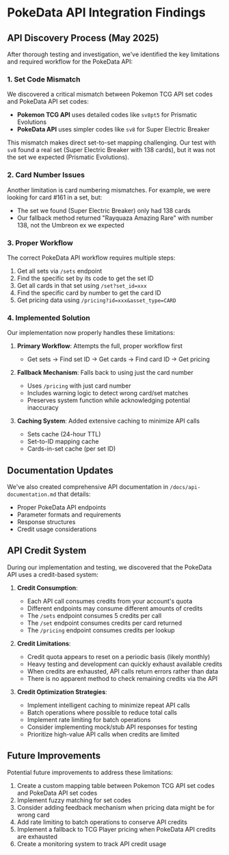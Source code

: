 # PokeData API Integration Findings

## API Discovery Process (May 2025)

After thorough testing and investigation, we've identified the key limitations and required workflow for the PokeData API:

### 1. Set Code Mismatch

We discovered a critical mismatch between Pokemon TCG API set codes and PokeData API set codes:

* **Pokemon TCG API** uses detailed codes like `sv8pt5` for Prismatic Evolutions
* **PokeData API** uses simpler codes like `sv8` for Super Electric Breaker

This mismatch makes direct set-to-set mapping challenging. Our test with `sv8` found a real set (Super Electric Breaker with 138 cards), but it was not the set we expected (Prismatic Evolutions).

### 2. Card Number Issues

Another limitation is card numbering mismatches. For example, we were looking for card #161 in a set, but:
* The set we found (Super Electric Breaker) only had 138 cards
* Our fallback method returned "Rayquaza Amazing Rare" with number 138, not the Umbreon ex we expected

### 3. Proper Workflow

The correct PokeData API workflow requires multiple steps:
1. Get all sets via `/sets` endpoint
2. Find the specific set by its code to get the set ID
3. Get all cards in that set using `/set?set_id=xxx`
4. Find the specific card by number to get the card ID
5. Get pricing data using `/pricing?id=xxx&asset_type=CARD`

### 4. Implemented Solution

Our implementation now properly handles these limitations:

1. **Primary Workflow**: Attempts the full, proper workflow first
   * Get sets → Find set ID → Get cards → Find card ID → Get pricing

2. **Fallback Mechanism**: Falls back to using just the card number
   * Uses `/pricing` with just card number
   * Includes warning logic to detect wrong card/set matches
   * Preserves system function while acknowledging potential inaccuracy

3. **Caching System**: Added extensive caching to minimize API calls
   * Sets cache (24-hour TTL)
   * Set-to-ID mapping cache
   * Cards-in-set cache (per set ID)

## Documentation Updates

We've also created comprehensive API documentation in `/docs/api-documentation.md` that details:
* Proper PokeData API endpoints
* Parameter formats and requirements
* Response structures
* Credit usage considerations

## API Credit System

During our implementation and testing, we discovered that the PokeData API uses a credit-based system:

1. **Credit Consumption**:
   * Each API call consumes credits from your account's quota
   * Different endpoints may consume different amounts of credits
   * The `/sets` endpoint consumes 5 credits per call
   * The `/set` endpoint consumes credits per card returned
   * The `/pricing` endpoint consumes credits per lookup

2. **Credit Limitations**:
   * Credit quota appears to reset on a periodic basis (likely monthly)
   * Heavy testing and development can quickly exhaust available credits
   * When credits are exhausted, API calls return errors rather than data
   * There is no apparent method to check remaining credits via the API

3. **Credit Optimization Strategies**:
   * Implement intelligent caching to minimize repeat API calls
   * Batch operations where possible to reduce total calls
   * Implement rate limiting for batch operations
   * Consider implementing mock/stub API responses for testing
   * Prioritize high-value API calls when credits are limited

## Future Improvements

Potential future improvements to address these limitations:
1. Create a custom mapping table between Pokemon TCG API set codes and PokeData API set codes
2. Implement fuzzy matching for set codes
3. Consider adding feedback mechanism when pricing data might be for wrong card
4. Add rate limiting to batch operations to conserve API credits
5. Implement a fallback to TCG Player pricing when PokeData API credits are exhausted
6. Create a monitoring system to track API credit usage

